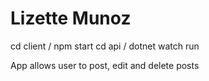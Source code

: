 # Lizette Munoz


cd client / npm start
cd api / dotnet watch run 



App allows user to post, edit and delete posts
